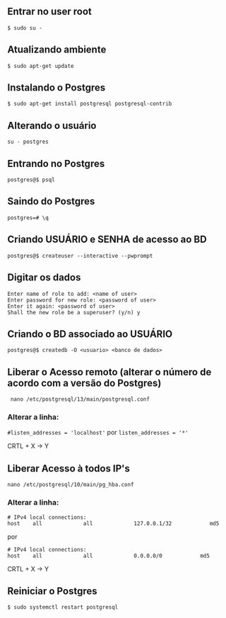 ## Entrar no user root
```$ sudo su -```

## Atualizando ambiente
```$ sudo apt-get update```

## Instalando o Postgres
```$ sudo apt-get install postgresql postgresql-contrib```

## Alterando o usuário
```su - postgres```

## Entrando no Postgres
```postgres@$ psql```

## Saindo do Postgres
```postgres=# \q```

## Criando USUÁRIO e SENHA de acesso ao BD
```postgres@$ createuser --interactive --pwprompt ```

## Digitar os dados
```
Enter name of role to add: <name of user>
Enter password for new role: <password of user>
Enter it again: <password of user>
Shall the new role be a superuser? (y/n) y
```

## Criando o BD associado ao USUÁRIO
```postgres@$ createdb -O <usuario> <banco de dados>```

## Liberar o Acesso remoto (alterar o número de acordo com a versão do Postgres)
``` nano /etc/postgresql/13/main/postgresql.conf```

### Alterar a linha:
```#listen_addresses = 'localhost'```
por
```listen_addresses = '*'```

CRTL + X -> Y

## Liberar Acesso à todos IP's
```nano /etc/postgresql/10/main/pg_hba.conf```

### Alterar a linha:
```
# IPv4 local connections:
host    all             all             127.0.0.1/32            md5
```
por
```
# IPv4 local connections:
host    all             all             0.0.0.0/0            md5
```
CRTL + X -> Y

## Reiniciar o Postgres
```$ sudo systemctl restart postgresql```
